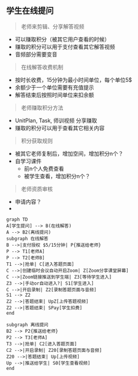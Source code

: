 ## 学生在线提问

> 老师来剪辑、分享解答视频
- 可以赚取积分（被其它用户查看的时候）
- 赚取的积分可以用于支付查看其它解答视频
- 音频部分需要变音

> 在线解答收费机制
- 按时长收费，15分钟为最小时间单位，每个单位5$
- 余额少于一个单位需要有充值提示
- 解答结束后按照时间单位来扣余额

> 老师赚取积分方法
- UnitPlan, Task, 师训视频 分享赚取
- 赚取的积分可以用于查看其它相关内容

> 积分获取规则
- 被其它老师复制后，增加空间，增加积分n个？
- 自学习课件
  - 前n个人免费查看
  - 被学生查看，增加积分n个？

> 老师资质审核
- 申请内容？
- 

```mermaid
graph TD
A[学生提问] --> B(在线解答)
A --> B2(离线提问)
subgraph 在线解答
B -->|支付授权 $5/15分钟| P{推送给老师}
P --> T1[老师A]
P --> T2[老师B]
T1 -->|抢单| C[进入答题页面]
C -->|创建临时会议自动开启Zoom| Z[Zoom分享课堂屏幕]
C -->|Zoom链接推送到学生端| Z3[等待学生进入]
Z3 -->|手动or自动进入?| S1[学生进入]
C -->|开启录制| Z2[录制答题页面与音频]
S1 --> Z2
Z2 -->|答题结束| UpZ[上传答题视频]
Z2 -->|答题结束| SPay[学生扣费]
end

subgraph 离线提问
B2 --> P2{推送给老师}
P2 --> T3[老师A]
T3 -->|抢单| C2[进入答题页面]
C2 -->|开启录制| Z20[录制答题页面与音频]
Z20 -->|答题结束| Up[上传视频]
Up -->|推送给学生| S0[学生查看视频] 
end
```